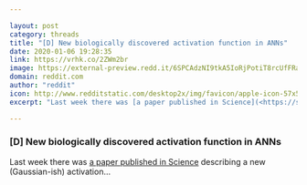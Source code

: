 ```yaml
---

layout: post
category: threads
title: "[D] New biologically discovered activation function in ANNs"
date: 2020-01-06 19:28:35
link: https://vrhk.co/2ZWm2br
image: https://external-preview.redd.it/6SPCAdzNI9tkA5IoRjPotiT8rcUfFRa5g6PkHtxMHB0.jpg?width=346&height=181.151832461&auto=webp&s=4a0a1d0ca5c9ef59ff623f8f0e81a20901d3d7fc
domain: reddit.com
author: "reddit"
icon: http://www.redditstatic.com/desktop2x/img/favicon/apple-icon-57x57.png
excerpt: "Last week there was [a paper published in Science](<https://science.sciencemag.org/content/367/6473/83>) describing a new (Gaussian-ish) activation..."

---
```


### [D] New biologically discovered activation function in ANNs

Last week there was [a paper published in Science](<https://science.sciencemag.org/content/367/6473/83>) describing a new (Gaussian-ish) activation...